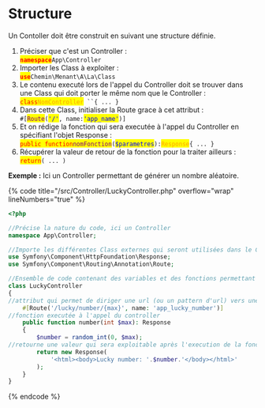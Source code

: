 # Structure

Un Contoller doit être construit en suivant une structure définie.&#x20;

1. Préciser que c'est un Controller : \
   &#x20;<mark style="color:red;">**`namespace`**</mark>`App\Controller`
2. Importer les Class à exploiter : \
   &#x20;<mark style="color:red;">**`use`**</mark>`Chemin\Menant\A\La\Class`
3. Le contenu executé lors de l'appel du Controller doit se trouver dans une Class qui doit porter le même nom que le Controller : \
   &#x20;<mark style="color:red;">`class`</mark><mark style="color:orange;">`NomController`</mark>` ``{ ... }`
4. Dans cette Class, initialiser la Route grace à cet attribut : \
   &#x20;`#[`<mark style="color:purple;">`Route`</mark>`(`<mark style="color:blue;">`'/'`</mark>`, name:`<mark style="color:blue;">`'app_name'`</mark>`)]`
5. Et on rédige la fonction qui sera executée à l'appel du Controller en spécifiant l'objet Response : \
   <mark style="color:red;">`public function`</mark><mark style="color:purple;">`nomFonction`</mark>`(`<mark style="color:blue;">`$parametres`</mark>`):`<mark style="color:orange;">`Response`</mark>`{ ... }`
6. Récupérer la valeur de retour de la fonction pour la traiter ailleurs : \
   <mark style="color:red;">`return`</mark>`( ... )`

**Exemple :** Ici un Controller permettant de générer un nombre aléatoire.

{% code title="/src/Controller/LuckyController.php" overflow="wrap" lineNumbers="true" %}
```php
<?php

//Précise la nature du code, ici un Controller
namespace App\Controller;

//Importe les différentes Class externes qui seront utilisées dans le Controller
use Symfony\Component\HttpFoundation\Response;
use Symfony\Component\Routing\Annotation\Route;

//Ensemble de code contenant des variables et des fonctions permettant de créer des objets
class LuckyController
{
//attribut qui permet de diriger une url (ou un pattern d'url) vers une méthode de controller
    #[Route('/lucky/number/{max}', name: 'app_lucky_number')]
//fonction executée à l'appel du controller
    public function number(int $max): Response
    {
        $number = random_int(0, $max);
//retourne une valeur qui sera exploitable après l'execution de la fonction
        return new Response(
            '<html><body>Lucky number: '.$number.'</body></html>'
        );
    }
}
```
{% endcode %}

